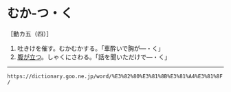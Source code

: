 # むか‐つ・く

［動カ五（四）］
1. 吐きけを催す。むかむかする。「車酔いで胸が―・く」
2. [腹が立つ](はらがたつ（腹が立つ）)。しゃくにさわる。「話を聞いただけで―・く」

---
`https://dictionary.goo.ne.jp/word/%E3%82%80%E3%81%8B%E3%81%A4%E3%81%8F/`